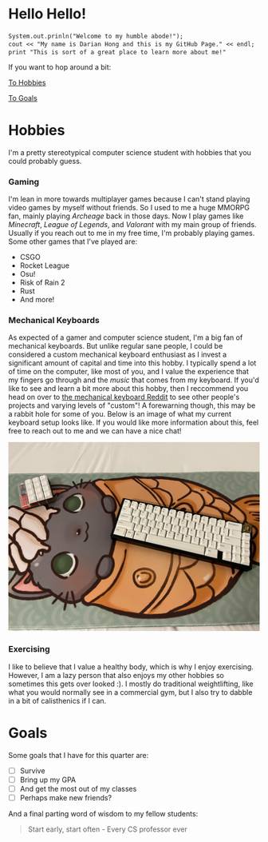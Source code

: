 # Hello Hello!

```
System.out.prinln("Welcome to my humble abode!");
cout << "My name is Darian Hong and this is my GitHub Page." << endl;
print "This is sort of a great place to learn more about me!"
```

If you want to hop around a bit:

[To Hobbies](#Hobbies)

[To Goals](#Goals)

# Hobbies

I'm a pretty stereotypical computer science student with hobbies that you could probably guess.

### Gaming

I'm lean in more towards multiplayer games because I can't stand playing video games by myself without friends. So I used to me a huge MMORPG fan, mainly playing _Archeage_ back in those days. Now I play games like _Minecraft_, _League of Legends_, and _Valorant_ with my main group of friends. Usually if you reach out to me in my free time, I'm probably playing games. Some other games that I've played are:
- CSGO
- Rocket League
- Osu!
- Risk of Rain 2
- Rust
- And more!

### Mechanical Keyboards

As expected of a gamer and computer science student, I'm a big fan of mechanical keyboards. But unlike regular sane people, I could be considered a custom mechanical keyboard enthusiast as I invest a significant amount of capital and time into this hobby. I typically spend a lot of time on the computer, like most of you, and I value the experience that my fingers go through and the _music_ that comes from my keyboard. If you'd like to see and learn a bit more about this hobby, then I reccommend you head on over to [the mechanical keyboard Reddit](https://www.reddit.com/r/MechanicalKeyboards/) to see other people's projects and varying levels of "custom"! A forewarning though, this may be a rabbit hole for some of you. Below is an image of what my current keyboard setup looks like. If you would like more information about this, feel free to reach out to me and we can have a nice chat!

![image](./KeyboardDeskmatMacroPad.jpg)

### Exercising

I like to believe that I value a healthy body, which is why I enjoy exercising. However, I am a lazy person that also enjoys my other hobbies so sometimes this gets over looked :). I mostly do traditional weightlifting, like what you would normally see in a commercial gym, but I also try to dabble in a bit of calisthenics if I can.

# Goals
Some goals that I have for this quarter are:
- [ ] Survive
- [ ] Bring up my GPA
- [ ] And get the most out of my classes 
- [ ] Perhaps make new friends?

And a final parting word of wisdom to my fellow students:
> Start early, start often - Every CS professor ever
